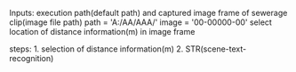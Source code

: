 Inputs: execution path(default path) and captured image frame of sewerage clip(image file path)
	path = 'A:/AA/AAA/'
	image = '00-00000-00'
select location of distance information(m) in image frame

steps: 1. selection of distance information(m) 2. STR(scene-text-recognition)